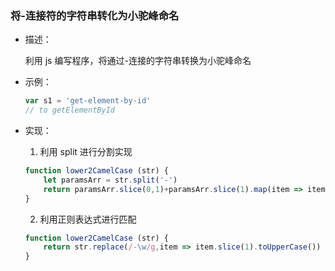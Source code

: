 ### 将-连接符的字符串转化为小驼峰命名

- 描述：

  利用 js 编写程序，将通过-连接的字符串转换为小驼峰命名

- 示例：

  ```js
  var s1 = 'get-element-by-id'
  // to getElementById
  ```

- 实现：

  1. 利用 split 进行分割实现

  ```js
  function lower2CamelCase (str) {
      let paramsArr = str.split('-')
      return paramsArr.slice(0,1)+paramsArr.slice(1).map(item => item.slice(0,1).toUpperCase()+item.slice(1)).join('')
  }
  ```

  2. 利用正则表达式进行匹配

  ```js
  function lower2CamelCase (str) {
      return str.replace(/-\w/g,item => item.slice(1).toUpperCase())
  }
  ```